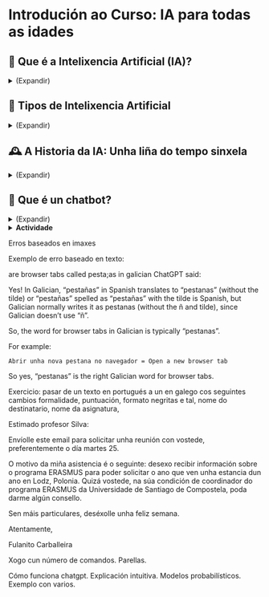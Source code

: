 # Introdución ao Curso: IA para todas as idades

[comment]: <> (this is a comment)

## 🤖 Que é a Intelixencia Artificial (IA)?
<details>
<summary>(Expandir)</summary>

A Intelixencia Artificial (IA) é unha rama da informática que se ocupa de crear sistemas capaces de realizar tarefas que normalmente requiren intelixencia humana.
Estas tarefas inclúen comprender a linguaxe, recoñecer imaxes, tomar decisións ou aprender da experiencia.

O termo “intelixencia artificial” foi acuñado en 1956 durante a histórica Conferencia de Dartmouth, onde un grupo de científicos propuxo que “todo aspecto da aprendizaxe ou calquera outra característica da intelixencia pode ser descrito con tanta precisión que unha máquina pode ser feita para simular ese proceso”.

A idea de máquinas intelixentes, porén, é anterior.
O matemático británico Alan Turing, considerado un dos pais da IA, xa en 1950 propuxo unha proba—coñecida como o Test de Turing—para determinar se unha máquina pode mostrar un comportamento intelixente indistinguible do humano.

Cuestionario: Que é IA e que non o é?

Considerarías as seguintes actividades como "intelixencia artificial" cando as leva a cabo un ordenador?

x Input: dous números de 50 díxitos
  Output: a multiplicación de ambos
x Input: o título dunha novela 
  Output: un comentario de texto nivel estudante de instituto.
x Input: una secuencia de letras, por exemplo "xkeraou" ou "xeado"
  Output: a resposta de si a secuencia determina unha palabra en galego ou non
x Input: un acorde musical
  Output: unha fuga barroca novedosa que inclúe dito acorde
x Input: dous números de tres millóns de díxitos
  Output: a multiplicación de ambos

Que cres que determina ser ou non ser intelixencia artificial?

Mencionar exemplos de IA na vida cotiá.

Poesía de Grok
Disque para crear guións de series
imáxenes en RRSS de empresas (exemplo obradoiro)
chatbots en webs
chamadas de spam
 
ocúrrenseche máis?

---

</details>

## 🧠 Tipos de Intelixencia Artificial


<details>
<summary>(Expandir)</summary>
A IA pode clasificarse de moitas formas. Aquí exploramos dúas clasificacións moi útiles: **segundo como aprende** e **segundo a tecnoloxía que emprega**.

---

### 1. 🧪 Segundo como aprende

A aprendizaxe é unha parte fundamental da IA. Aquí explicamos os principais tipos de aprendizaxe con exemplos sinxelos:

#### 📘 Aprendizaxe Supervisada
- A IA recibe exemplos con respostas correctas.
- Aprende a asociar entradas (como unha imaxe) con saídas (como “gato”).
- **Exemplo:** Un sistema que aprende a recoñecer letras vendo moitas imaxes etiquetadas como “A”, “B”, “C”...

> 🧠 Pensa como un estudante que estuda con exames corrixidos: ve os erros e aprende da corrección.

#### 📙 Aprendizaxe Non Supervisada
- A IA recibe datos sen etiquetas nin respostas.
- Busca patróns ou grupos por si soa.
- **Exemplo:** Un programa que agrupa cancións segundo o estilo musical sen saber os nomes dos estilos.

> 🧠 É como explorar unha cidade nova sen mapa: vas descubrindo barrios parecidos entre si.

#### 📗 Aprendizaxe por Reforzo
- A IA aprende probando accións e recibindo recompensas ou castigos.
- Aprende que decisións dan mellores resultados.
- **Exemplo:** Un robot que aprende a camiñar ou un programa que aprende a xogar ao xadrez.

> 🧠 Imaxina un xogo onde gañas puntos por facer o correcto: a IA aprende a maximizar eses puntos.

#### 📕 Aprendizaxe Auto-supervisada (moderna)
- A IA crea as súas propias tarefas a partir dos datos.
- Moi usada en modelos grandes como ChatGPT.
- **Exemplo:** Un modelo que aprende a predicir a seguinte palabra nun texto sen necesidade de etiquetas humanas.

> 🧠 É como aprender lendo moitos libros e tentando adiviñar o que vén despois en cada frase.

---

### 2. ⚙️ Segundo a tecnoloxía que emprega

A IA tamén se pode clasificar segundo os métodos matemáticos e computacionais que utiliza:

#### 🧠 Redes Neuronais Artificiais
- Inspiradas no cerebro humano.
- Formadas por “neuronas” conectadas que procesan información.
- **Exemplo:** Recoñecemento de imaxes ou voz.

#### 🕸️ Aprendizaxe Profunda (*Deep Learning*)
- Redes neuronais con moitas capas.
- Moi potente para tarefas complexas como traducir idiomas ou xerar imaxes.
- **Exemplo:** ChatGPT, DALL·E, recoñecemento facial.

#### 📊 Árbores de Decisión e Bosques Aleatorios
- Métodos que toman decisións baseadas en preguntas tipo “si/non”.
- Boas para clasificacións sinxelas.
- **Exemplo:** Detectar se un correo é spam ou non.

#### 🧬 Algoritmos Xenéticos
- Simulan a evolución natural para atopar solucións.
- **Exemplo:** Optimizar rutas de entrega ou deseños industriais.

#### 🌫️ Lóxica Difusa (*Fuzzy Logic*)
- Permite traballar con conceptos imprecisos como “calor” ou “rápido”.
- **Exemplo:** Control de temperatura nun aire acondicionado intelixente.

#### 🧮 Sistemas Baseados en Regras
- Usan regras escritas por persoas expertas.
- Foron moi usados nas primeiras IA.
- **Exemplo:** Sistemas médicos como MYCIN nos anos 70.


---
</details>



## 🕰️ A Historia da IA: Unha liña do tempo sinxela

<details>
<summary>(Expandir)</summary>
Aquí tes unha viaxe no tempo para ver como foi medrando a IA:

### 📅 1950s – Os Primeiros Pasos
- **1950**: Alan Turing pregunta: *"Pode unha máquina pensar?"* e inventa o *Test de Turing*.
- **1956**: Nace o nome "Intelixencia Artificial" nunha reunión de científicos.
- **1957**: Créase o *General Problem Solver*, un programa que resolve problemas como un humano.

### 📅 1960s – Primeiros Robots que Falan
- **1966**: Aparece *ELIZA*, un chatbot que fala como un psicólogo. A xente pensaba que era real!

### 📅 1970s–1980s – Máquinas Expertas
- Os ordenadores aprenden a tomar decisións como médicos ou enxeñeiros usando regras.
- Exemplo: *MYCIN*, que axudaba a diagnosticar enfermidades.

### 📅 1990s – Máquinas que Gañan a Mestres
- **1997**: *Deep Blue*, un ordenador de IBM, gaña ao campión mundial de xadrez, Garry Kasparov.

### 📅 2000s – Aprender de Exemplos
- A IA comeza a aprender vendo moitos exemplos, como recoñecer caras ou filtrar spam.

### 📅 2010s – A IA Fálanos!
- **2011**: *Watson*, de IBM, gaña o concurso de televisión *Jeopardy!*.
- **2016**: *AlphaGo* vence ao campión mundial do xogo Go, algo que parecía imposible.

### 📅 2020s – A IA que Escribe, Dibuixa e Axuda
- Aparecen programas como *ChatGPT* que poden escribir contos, responder preguntas ou axudar a programar.
- A IA está en todas partes: móbiles, escolas, xogos e máis!

</details>

## 💬 Que é un chatbot?

<details>
<summary>(Expandir)</summary>
Un chatbot é un programa de ordenador que simula unha conversa con persoas, normalmente a través de texto, pero tamén pode usar voz. Utilízase en moitos contextos: atención ao cliente, educación, entretemento ou mesmo terapia.

Hai dous tipos principais:

    Chatbots baseados en regras: Responden segundo patróns predefinidos. Son limitados e só entenden frases concretas.
    Chatbots con IA: Usan técnicas de aprendizaxe automática e linguaxe natural para comprender mellor o que dicimos e responder de forma máis flexible e natural.

Un exemplo histórico é ELIZA (1966), que simulaba un psicólogo facendo preguntas baseadas nas respostas do usuario. Hoxe en día, temos sistemas moito máis avanzados como ChatGPT, que poden manter conversas complexas, escribir textos ou axudar a resolver problemas.

Os chatbots modernos aprenden de grandes cantidades de datos e poden adaptarse a diferentes contextos. Por iso, son unha das aplicacións máis visibles e accesibles da IA na vida cotiá.

### 🌟 Chatbots de IA máis relevantes en 2025
### 🥇 ChatGPT (OpenAI)
- **Modelos:** GPT-4o (multimodal), GPT-4.1 mini.
- **Capacidades:** Conversas complexas, redacción de textos, programación, tradución, resumo, tarefas creativas.
### 🔍 Google Gemini
- **Modelos:** Gemini 2.5 Pro, Gemini Ultra, Gemini Nano.
- **Capacidades:** Busca, produtividade, integración con Gmail, Docs, Android.
### 💼 Microsoft Copilot
- **Modelos:** Copilot Pro, Copilot Workspace, Copilot Spaces.
- **Capacidades:** Integración con Word, Excel, Outlook; axuda profesional e creativa.
### 🧠 Claude (Anthropic)
- **Modelos:** Claude 4, Claude Opus, Claude Sonnet, Claude Haiku.
- **Capacidades:** Conversas naturais, análise de textos longos, enfoque ético e seguro.
### 🔎 Perplexity AI
- **Modelos:** -
- **Capacidades:** Busca con fontes e citas, ideal para investigación e estudo.
### 🤖 Grok (xAI)
- **Modelos:** Grok 3, Grok 2.5.
- **Capacidades:** Estilo informal, integración con X (Twitter), respostas contextuais.
### 🌐 Outros chatbots destacados
- **Meta AI:** Integrado en Facebook, Instagram e WhatsApp.
- **DeepSeek Chat:** Popular en China, baseado en tecnoloxía aberta.
- **Mistral Chat:** Enfocado en modelos lixeiros e eficientes.


#### 📊 Comparativa de acceso e especialidades

| Chatbot     | Acceso gratuíto | Subscrición/Premium        | Especialidades                           |
|-------------|------------------|-----------------------------|------------------------------------------|
| ChatGPT     | Si               | \$20/mes (Plus)             | Conversa, escritura, programación        |
| Gemini      | Si               | \$19.99/mes (AI Premium)    | Busca, produtividade, integración Google |
| Copilot     | Si               | Pro+ (prezo variable)       | Office, traballo profesional             |
| Claude      | Limitado         | \$20/mes (Opus)             | Ética, análise de textos longos          |
| Perplexity  | Si               | \$20/mes (Pro)              | Busca con fontes                         |
| Grok        | Con X Premium    | \$30–\$40/mes (SuperGrok)   | Estilo informal, integración con X       |

(engadir deepseek)


</details>


<details>
<summary><strong>Actividade</strong></summary>

Abre dúas pestanas, unha co chatbot Eliza http://deixilabs.com/eliza.html e a outra con chatgpt. Compara as respostas.

</details>

Erros baseados en imaxes

Exemplo de erro baseado en texto:

are browser tabs called pesta;as in galician
ChatGPT said:

Yes! In Galician, “pestañas” in Spanish translates to “pestanas” (without the tilde) or “pestañas” spelled as “pestañas” with the tilde is Spanish, but Galician normally writes it as pestanas (without the ñ and tilde), since Galician doesn’t use “ñ”.

So, the word for browser tabs in Galician is typically “pestanas”.

For example:

    Abrir unha nova pestana no navegador = Open a new browser tab

So yes, “pestanas” is the right Galician word for browser tabs.

Exercicio: pasar de un texto en portugués a un en galego cos seguintes cambios formalidade, puntuación, formato negritas e tal, nome do destinatario, nome da asignatura, 

Estimado profesor Silva:

Envíolle este email para solicitar unha reunión con vostede, preferentemente o día martes 25.

O motivo da miña asistencia é o seguinte: desexo recibir información sobre o programa ERASMUS para poder solicitar o ano que ven unha estancia dun ano en Lodz, Polonia. Quizá vostede, na súa condición de coordinador do programa ERASMUS da Universidade de Santiago de Compostela, poda darme algún consello.

Sen máis particulares, deséxolle unha feliz semana.

Atentamente,

Fulanito Carballeira



Xogo cun número de comandos. Parellas.


Cómo funciona chatgpt. Explicación intuitiva. Modelos probabilísticos. Exemplo con varios.


